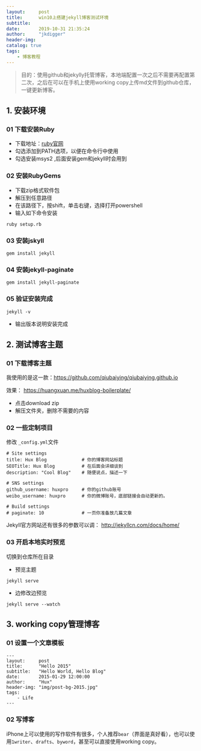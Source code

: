 ```yaml
---
layout:     post
title:      win10上搭建jekyll博客测试环境
subtitle:   
date:       2019-10-31 21:35:24
author:     "jkdigger"
header-img: 
catalog: true
tags:
    - 博客教程
---
```

> 目的：使用github和jekylly托管博客，本地端配置一次之后不需要再配置第二次，之后在可以在手机上使用working copy上传md文件到github仓库，一键更新博客。
> 

## 1. 安装环境

### 01 下载安装Ruby

- 下载地址：[ruby官网]( https://rubyinstaller.org/downloads/ )
-  勾选添加到PATH选项，以便在命令行中使用 
-  勾选安装msys2 ,后面安装gem和jekyll时会用到

### 02 安装RubyGems

- 下载zip格式软件包
- 解压到任意路径
- 在该路径下，按shift，单击右键，选择打开powershell
- 输入如下命令安装

```
ruby setup.rb
```

### 03 安装jskyll

```
gem install jekyll
```

### 04 安装jekyll-paginate

```
gem install jekyll-paginate
```

### 05 验证安装完成

```
jekyll -v
```

-  输出版本说明安装完成

## 2. 测试博客主题

### 01 下载博客主题

 我使用的是这一款：https://github.com/qiubaiying/qiubaiying.github.io 

效果： https://huangxuan.me/huxblog-boilerplate/ 

- 点击download zip
- 解压文件夹，删除不需要的内容

### 02 一些定制项目

修改 `_config.yml`文件

```
# Site settings
title: Hux Blog             # 你的博客网站标题
SEOTitle: Hux Blog			# 在后面会详细谈到
description: "Cool Blog"    # 随便说点，描述一下

# SNS settings      
github_username: huxpro     # 你的github账号
weibo_username: huxpro      # 你的微博账号，底部链接会自动更新的。

# Build settings
# paginate: 10              # 一页你准备放几篇文章
```

Jekyll官方网站还有很多的参数可以调： http://jekyllcn.com/docs/home/ 

### 03 开启本地实时预览

切换到仓库所在目录

- 预览主题

```
jekyll serve
```

- 边修改边预览

```
jekyll serve --watch
```

## 3. working copy管理博客

### 01 设置一个文章模板

```
---
layout:     post
title:      "Hello 2015"
subtitle:   "Hello World, Hello Blog"
date:       2015-01-29 12:00:00
author:     "Hux"
header-img: "img/post-bg-2015.jpg"
tags:
    - Life
---
```

### 02 写博客

iPhone上可以使用的写作软件有很多，个人推荐`bear`（界面是真好看），也可以使用`1writer`、`drafts`、`byword`，甚至可以直接使用working copy。




